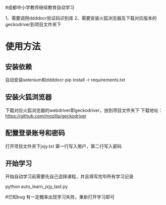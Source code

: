 #成都中小学教师继续教育自动学习

1、需要调用ddddocr验证码识别库
2、需要安装火狐浏览器及下载对应版本的geckodriver到项目文件夹下

# 使用方法
## 安装依赖
 自动安装selenium和ddddocr
 pip install -r requirements.txt
## 安装火狐浏览器
下载对应火狐浏览器的webdriver即geckodriver，放到项目文件夹下
下载地址：https://github.com/mozilla/geckodriver

## 配置登录账号和密码
打开项目文件夹下jxjy.txt  第一行写入用户，第二行写入密码

## 开始学习
开始自动学习前需要先自己选择课程，并且填写完毕所有学习记录

python  auto_learn_jxjy_last.py

#已知bug
有一定概率出现学习失败，重新打开学习即可
